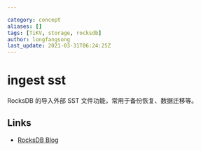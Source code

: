 ```yaml
---

category: concept
aliases: []
tags: [TiKV, storage, rocksdb]
author: longfangsong
last_update: 2021-03-31T06:24:25Z
---
```


# ingest sst

RocksDB 的导入外部 SST 文件功能，常用于备份恢复、数据迁移等。

## Links

- [RocksDB Blog](https://rocksdb.org/blog/2017/02/17/bulkoad-ingest-sst-file.html)
